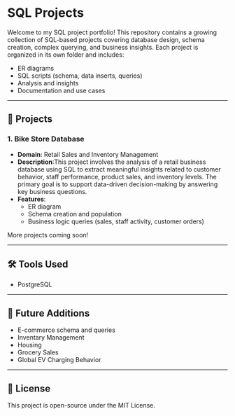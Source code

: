 # SQL Projects

Welcome to my SQL project portfolio! This repository contains a growing collection of SQL-based projects covering database design, schema creation, complex querying, and business insights. Each project is organized in its own folder and includes:

- ER diagrams
- SQL scripts (schema, data inserts, queries)
- Analysis and insights
- Documentation and use cases

---

## 📁 Projects

### 1. Bike Store Database

- **Domain**: Retail Sales and Inventory Management
- **Description**:This project involves the analysis of a retail business database using SQL to extract meaningful insights related to customer behavior, staff performance, product sales, and inventory levels. The primary goal is to support data-driven decision-making by answering key business questions.
- **Features**:
  - ER diagram
  - Schema creation and population
  - Business logic queries (sales, staff activity, customer orders)

More projects coming soon!

---

## 🛠️ Tools Used

- PostgreSQL

---

## 📌 Future Additions

- E-commerce schema and queries
- Inventary Management
- Housing
- Grocery Sales
- Global EV Charging Behavior

---

## 🧾 License

This project is open-source under the MIT License.
